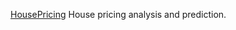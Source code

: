 [HousePricing](https://desolate-wildwood-70384.herokuapp.com/)
House pricing analysis and prediction.
